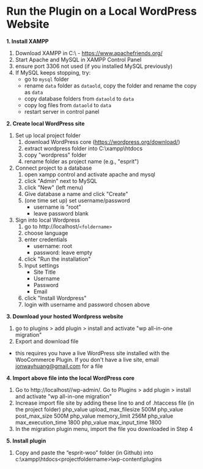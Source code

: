 # Run the Plugin on a Local WordPress Website

**1. Install XAMPP**

1. Download XAMPP in C:\ - https://www.apachefriends.org/
2. Start Apache and MySQL in XAMPP Control Panel
3. ensure port 3306 not used (if you installed MySQL previously)
4. If MySQL keeps stopping, try:
   - go to `mysql` folder
   - rename `data` folder as `dataold`, copy the folder and rename the copy as `data`
   - copy database folders from `dataold` to `data`
   - copy log files from `dataold` to `data`
   - restart server in control panel

**2. Create local WordPress site**

1. Set up local project folder
   1. download WordPress core (https://wordpress.org/download/)
   2. extract wordpress folder into C:\xampp\htdocs
   3. copy "wordpress" folder
   4. rename folder as project name (e.g., "esprit")
2. Connect project to a database
   1. open xampp control and activate apache and mysql
   2. click "Admin" next to MySQL
   3. click "New" (left menu)
   4. Give database a name and click "Create"
   5. (one time set up) set username/password
      - username is "root"
      - leave password blank
3. Sign into local Wordpress
   1. go to http://localhost/`<foldername>`
   2. choose language
   3. enter credentials
      - username: root
      - password: leave empty
   4. click "Run the installation"
   5. Input settings
      - Site Title
      - Username
      - Password
      - Email
   6. click "Install Wordpress"
   7. login with username and password chosen above

**3. Download your hosted Wordpress website**

1. go to plugins > add plugin > install and activate "wp all-in-one migration"
2. Export and download file

- this requires you have a live WordPress site installed with the WooCommerce Plugin. If you don't have a live site, email jonwayhuang@gmail.com for a file

**4. Import above file into the local WordPress core**

1. Go to http://localhost/<foldername>/wp-admin/. Go to Plugins > add plugin > install and activate "wp all-in-one migration"
2. Increase import file site by adding these line to and of .htaccess file (in the project folder)
   php_value upload_max_filesize 500M
   php_value post_max_size 500M
   php_value memory_limit 256M
   php_value max_execution_time 1800
   php_value max_input_time 1800
3. In the migration plugin menu, import the file you downloaded in Step 4

**5. Install plugin**

1. Copy and paste the “esprit-woo” folder (in Github) into c:\xampp\htdocs\<projectfoldername>\wp-content\plugins
